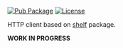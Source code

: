[![Pub Package](https://img.shields.io/pub/v/shelf_client.svg)](https://pub.dev/packages/shelf_client)
[![License](https://img.shields.io/badge/License-MIT-blue.svg)](LICENSE)

HTTP client based on [shelf](https://pub.dev/packages/shelf) package.

**WORK IN PROGRESS**
